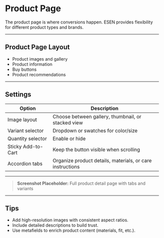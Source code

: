 # Product Page

The product page is where conversions happen. ESEN provides flexibility for different product types and brands.

---

## Product Page Layout
- Product images and gallery
- Product information
- Buy buttons
- Product recommendations

---

## Settings
| Option | Description |
|---------|--------------|
| Image layout | Choose between gallery, thumbnail, or stacked view |
| Variant selector | Dropdown or swatches for color/size |
| Quantity selector | Enable or hide |
| Sticky Add-to-Cart | Keep the button visible when scrolling |
| Accordion tabs | Organize product details, materials, or care instructions |

---

> **Screenshot Placeholder:** Full product detail page with tabs and variants

---

## Tips
- Add high-resolution images with consistent aspect ratios.
- Include detailed descriptions to build trust.
- Use metafields to enrich product content (materials, fit, etc.).
